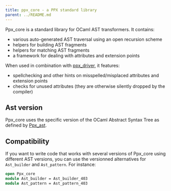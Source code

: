 ```yaml
---
title: ppx_core - a PPX standard library
parent: ../README.md
---
```


Ppx\_core is a standard library for OCaml AST transformers. It
contains:

- various auto-generated AST traversal using an open recursion scheme
- helpers for building AST fragments
- helpers for matching AST fragments
- a framework for dealing with attributes and extension points

When used in combination with
[ppx\_driver](http://github.com/janestreet/ppx_driver), it features:

- spellchecking and other hints on misspelled/misplaced attributes and
  extension points
- checks for unused attributes (they are otherwise silently dropped by
  the compiler)

Ast version
-----------

Ppx\_core uses the specific version of the OCaml Abstract Syntax Tree
as defined by [Ppx\_ast](https://github.com/janestreet/ppx_ast).

Compatibility
-------------

If you want to write code that works with several versions of
Ppx\_core using different AST versions, you can use the versionned
alternatives for `Ast_builder` and `Ast_pattern`. For instance:

```ocaml
open Ppx_core
module Ast_builder = Ast_builder_403
module Ast_pattern = Ast_pattern_403
```
